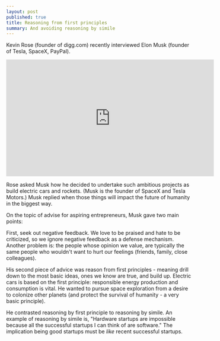 ```yaml
---
layout: post
published: true
title: Reasoning from first principles
summary: And avoiding reasoning by simile
---
```


Kevin Rose (founder of digg.com) recently interviewed Elon Musk (founder of Tesla, SpaceX,
PayPal).

<iframe width="560" height="315" src="http://www.youtube.com/embed/L-s_3b5fRd8" frameborder="0" allowfullscreen="allowfullscreen">Interview</iframe>

Rose asked Musk how he decided to undertake such ambitious projects as build electric cars
and rockets.  (Musk is the founder of SpaceX and Tesla Motors.) Musk replied
when those things will impact the future of humanity in the biggest way.

On the topic of advise for aspiring entrepreneurs, Musk gave two main points:

First, seek out negative feedback.  We love to be praised and hate to be criticized,
so we ignore negative feedback as a defense mechanism.  Another problem is:
the people whose opinion we value, are typically the same people who wouldn't want
to hurt our feelings (friends, family, close colleagues). 

His second piece of advice was reason from first principles - meaning drill
down to the most basic ideas, ones we know are true, and build up. Electric cars is 
based on the first principle: responsible energy production and consumption
is vital.  He wanted to pursue space exploration from a desire to colonize other
planets (and protect the survival of humanity - a very basic principle).

He contrasted reasoning by first principle to reasoning by simile.  An example
of reasoning by simile is, "Hardware startups are impossible because all the
successful startups I can think of are software."  The implication being good
startups must be *like* recent successful startups.

